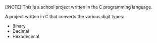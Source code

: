 [!NOTE]
This is a school project written in the C programming language.

A project written in C that converts the various digit types:
- Binary
- Decimal
- Hexadecimal
